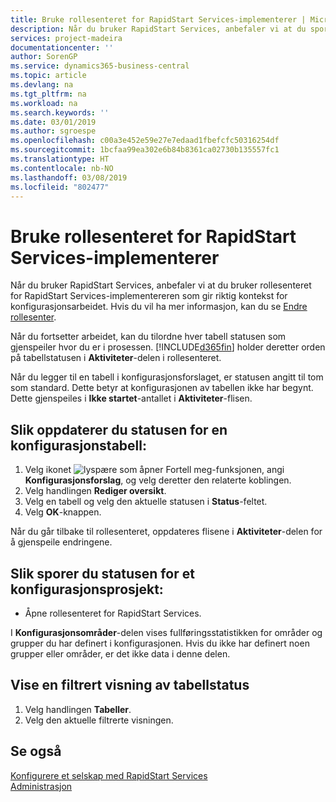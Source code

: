 ```yaml
---
title: Bruke rollesenteret for RapidStart Services-implementerer | Microsoft-dokumentasjon
description: Når du bruker RapidStart Services, anbefaler vi at du sporer arbeidet og bruker rollesenteret for RapidStart Services-implementereren som gir riktig kontekst for konfigurasjonsarbeidet.
services: project-madeira
documentationcenter: ''
author: SorenGP
ms.service: dynamics365-business-central
ms.topic: article
ms.devlang: na
ms.tgt_pltfrm: na
ms.workload: na
ms.search.keywords: ''
ms.date: 03/01/2019
ms.author: sgroespe
ms.openlocfilehash: c00a3e452e59e27e7edaad1fbefcfc50316254df
ms.sourcegitcommit: 1bcfaa99ea302e6b84b8361ca02730b135557fc1
ms.translationtype: HT
ms.contentlocale: nb-NO
ms.lasthandoff: 03/08/2019
ms.locfileid: "802477"
---
```

# <a name="use-the-rapidstart-services-implementer-role-center"></a>Bruke rollesenteret for RapidStart Services-implementerer
Når du bruker RapidStart Services, anbefaler vi at du bruker rollesenteret for RapidStart Services-implementereren som gir riktig kontekst for konfigurasjonsarbeidet. Hvis du vil ha mer informasjon, kan du se [Endre rollesenter](ui-change-basic-settings.md#to-change-role-center).

Når du fortsetter arbeidet, kan du tilordne hver tabell statusen som gjenspeiler hvor du er i prosessen. [!INCLUDE[d365fin](includes/d365fin_md.md)] holder deretter orden på tabellstatusen i **Aktiviteter**-delen i rollesenteret.  

Når du legger til en tabell i konfigurasjonsforslaget, er statusen angitt til tom som standard. Dette betyr at konfigurasjonen av tabellen ikke har begynt. Dette gjenspeiles i **Ikke startet**-antallet i **Aktiviteter**-flisen.  

## <a name="to-update-the-status-of-a-configuration-table"></a>Slik oppdaterer du statusen for en konfigurasjonstabell:  
1.  Velg ikonet ![lyspære som åpner Fortell meg-funksjonen](media/ui-search/search_small.png "Fortell hva du vil gjøre"), angi **Konfigurasjonsforslag**, og velg deretter den relaterte koblingen.  
2.  Velg handlingen **Rediger oversikt**.  
3.  Velg en tabell og velg den aktuelle statusen i **Status**-feltet.  
4.  Velg **OK**-knappen.  

Når du går tilbake til rollesenteret, oppdateres flisene i **Aktiviteter**-delen for å gjenspeile endringene.  

## <a name="to-track-the-status-of-a-configuration-project"></a>Slik sporer du statusen for et konfigurasjonsprosjekt:  
- Åpne rollesenteret for RapidStart Services.  

I **Konfigurasjonsområder**-delen vises fullføringsstatistikken for områder og grupper du har definert i konfigurasjonen. Hvis du ikke har definert noen grupper eller områder, er det ikke data i denne delen.  

## <a name="to-see-a-filtered-view-of-table-status"></a>Vise en filtrert visning av tabellstatus  
1. Velg handlingen **Tabeller**.  
2. Velg den aktuelle filtrerte visningen.  

## <a name="see-also"></a>Se også  
[Konfigurere et selskap med RapidStart Services](admin-set-up-a-company-with-rapidstart.md)  
[Administrasjon](admin-setup-and-administration.md)
